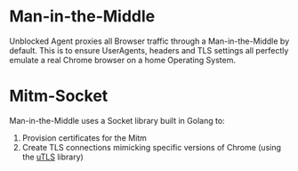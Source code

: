 # Man-in-the-Middle

Unblocked Agent proxies all Browser traffic through a Man-in-the-Middle by default. This is to ensure UserAgents, headers and TLS settings all perfectly emulate a real Chrome browser on a home Operating System.

# Mitm-Socket

Man-in-the-Middle uses a Socket library built in Golang to:

1. Provision certificates for the Mitm
2. Create TLS connections mimicking specific versions of Chrome (using the [uTLS](https://github.com/ulixee/utls) library)

